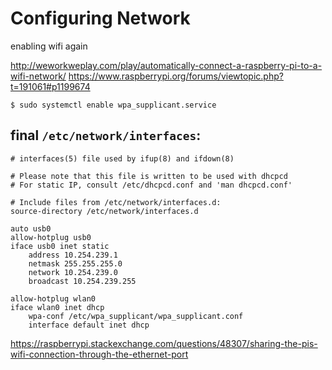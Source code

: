 # Configuring Network

enabling wifi again

http://weworkweplay.com/play/automatically-connect-a-raspberry-pi-to-a-wifi-network/
https://www.raspberrypi.org/forums/viewtopic.php?t=191061#p1199674

`$ sudo systemctl enable wpa_supplicant.service`

## final `/etc/network/interfaces`:

```
# interfaces(5) file used by ifup(8) and ifdown(8)

# Please note that this file is written to be used with dhcpcd
# For static IP, consult /etc/dhcpcd.conf and 'man dhcpcd.conf'

# Include files from /etc/network/interfaces.d:
source-directory /etc/network/interfaces.d

auto usb0
allow-hotplug usb0
iface usb0 inet static
	address 10.254.239.1
	netmask 255.255.255.0
	network 10.254.239.0
	broadcast 10.254.239.255

allow-hotplug wlan0
iface wlan0 inet dhcp
    wpa-conf /etc/wpa_supplicant/wpa_supplicant.conf
    interface default inet dhcp
```

https://raspberrypi.stackexchange.com/questions/48307/sharing-the-pis-wifi-connection-through-the-ethernet-port
